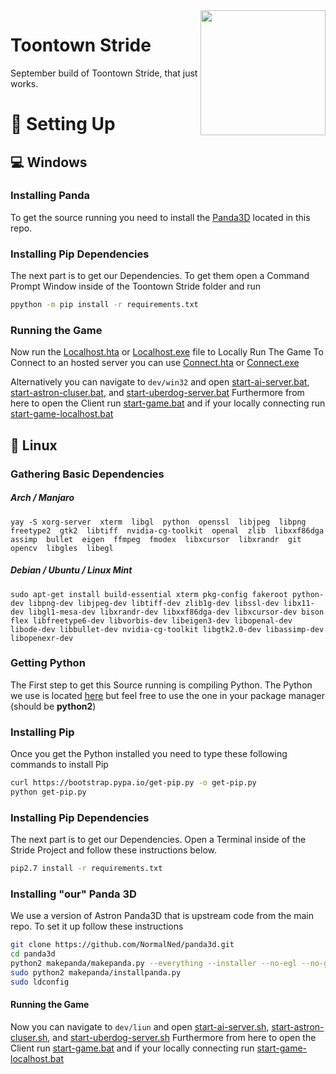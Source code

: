 <img src="https://raw.githubusercontent.com/NormalNed/ToontownStride/master/resources/phase_3/etc/icon.ico" align="right" width="200"/>

# Toontown Stride
September build of Toontown Stride, that just works.

# 🔨 Setting Up

## 💻 Windows

### Installing Panda
To get the source running you need to install the [Panda3D](https://github.com/NormalNed/ToontownStride/blob/master/Panda3D-1.11.0.exe) located in this repo.

### Installing Pip Dependencies
The next part is to get our Dependencies. To get them open a Command Prompt Window inside of the Toontown Stride folder and run
```bash
ppython -m pip install -r requirements.txt
```

### Running the Game
Now run the [Localhost.hta](Localhost.hta) or [Localhost.exe](Localhost.exe) file to Locally Run The Game
To Connect to an hosted server you can use [Connect.hta](Connect.hta) or [Connect.exe](Connect.exe)

Alternatively you can navigate to `dev/win32` and open [start-ai-server.bat](start-ai-server.bat), [start-astron-cluser.bat](start-astron-cluser.bat), and [start-uberdog-server.bat](start-uberdog-server.bat)
Furthermore from here to open the Client run [start-game.bat](start-game.bat) and if your locally connecting run [start-game-localhost.bat](start-game-localhost.bat)

## 🐧 Linux
### Gathering Basic Dependencies
##### Arch / Manjaro
```yay -S xorg-server  xterm  libgl  python  openssl  libjpeg  libpng  freetype2  gtk2  libtiff  nvidia-cg-toolkit  openal  zlib  libxxf86dga  assimp  bullet  eigen  ffmpeg  fmodex  libxcursor  libxrandr  git  opencv  libgles  libegl```

##### Debian / Ubuntu / Linux Mint
```sudo apt-get install build-essential xterm pkg-config fakeroot python-dev libpng-dev libjpeg-dev libtiff-dev zlib1g-dev libssl-dev libx11-dev libgl1-mesa-dev libxrandr-dev libxxf86dga-dev libxcursor-dev bison flex libfreetype6-dev libvorbis-dev libeigen3-dev libopenal-dev libode-dev libbullet-dev nvidia-cg-toolkit libgtk2.0-dev libassimp-dev libopenexr-dev```

### Getting Python

The First step to get this Source running is compiling Python. The Python we use is located [here](https://github.com/NormalNed/python) but feel free to use the one in your package manager (should be **python2**)

### Installing Pip

Once you get the Python installed you need to type these following commands to install Pip
```bash
curl https://bootstrap.pypa.io/get-pip.py -o get-pip.py
python get-pip.py
```

### Installing Pip Dependencies
The next part is to get our Dependencies. Open a Terminal inside of the Stride Project and follow these instructions below.
```bash
pip2.7 install -r requirements.txt
```

### Installing "our" Panda 3D
We use a version of Astron Panda3D that is upstream code from the main repo. To set it up follow these instructions

```bash
git clone https://github.com/NormalNed/panda3d.git
cd panda3d
python2 makepanda/makepanda.py --everything --installer --no-egl --no-gles --no-gles2 --no-opencv --threads=4
sudo python2 makepanda/installpanda.py
sudo ldconfig
```

#### Running the Game
Now you can navigate to `dev/liun` and open [start-ai-server.sh](start-ai-server.sh), [start-astron-cluser.sh](start-astron-cluser.sh), and [start-uberdog-server.sh](start-uberdog-server.sh)
Furthermore from here to open the Client run [start-game.bat](start-game.bat) and if your locally connecting run [start-game-localhost.bat](start-game-localhost.bat)
